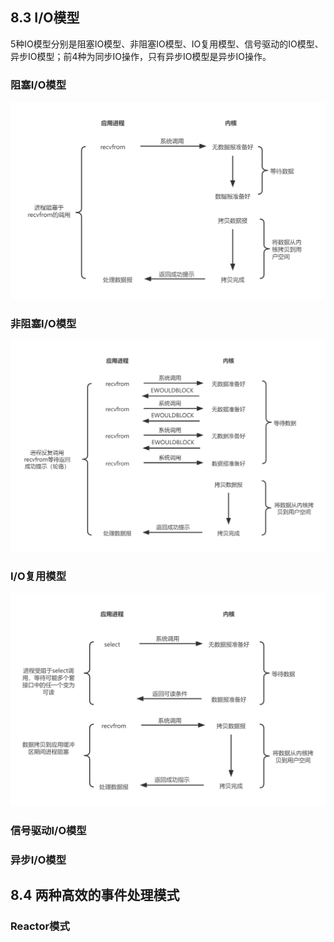 ## 8.3 I/O模型

5种IO模型分别是阻塞IO模型、非阻塞IO模型、IO复用模型、信号驱动的IO模型、异步IO模型；前4种为同步IO操作，只有异步IO模型是异步IO操作。

### 阻塞I/O模型

![阻塞IO模型1](https://raw.githubusercontent.com/mowang111/image-hosting/master/typora_images/%E9%98%BB%E5%A1%9EIO%E6%A8%A1%E5%9E%8B1.png)

### 非阻塞I/O模型

![非阻塞IO模型1](https://raw.githubusercontent.com/mowang111/image-hosting/master/typora_images/%E9%9D%9E%E9%98%BB%E5%A1%9EIO%E6%A8%A1%E5%9E%8B1.png)

### I/O复用模型

![IO复用模型1](https://raw.githubusercontent.com/mowang111/image-hosting/master/typora_images/IO复用模型1.png)

### 信号驱动I/O模型

### 异步I/O模型





## 8.4 两种高效的事件处理模式

### Reactor模式

